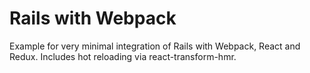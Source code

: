 # Rails with Webpack

Example for very minimal integration of Rails with Webpack, React and Redux. Includes hot reloading via react-transform-hmr.
